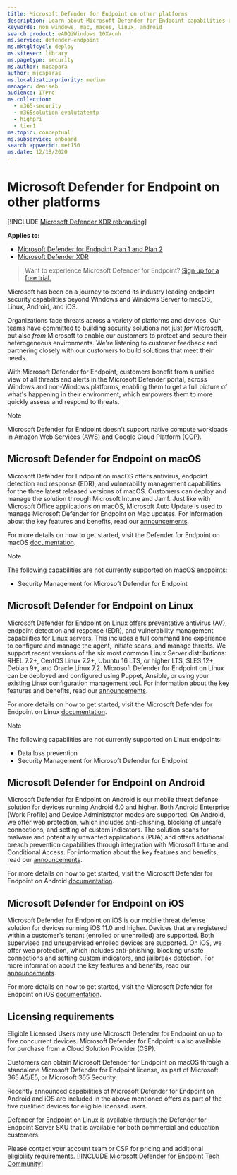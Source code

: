 ```yaml
---
title: Microsoft Defender for Endpoint on other platforms
description: Learn about Microsoft Defender for Endpoint capabilities on other platforms
keywords: non windows, mac, macos, linux, android
search.product: eADQiWindows 10XVcnh
ms.service: defender-endpoint
ms.mktglfcycl: deploy
ms.sitesec: library
ms.pagetype: security
ms.author: macapara
author: mjcaparas
ms.localizationpriority: medium
manager: deniseb
audience: ITPro
ms.collection:
  - m365-security
  - m365solution-evalutatemtp
  - highpri
  - tier1
ms.topic: conceptual
ms.subservice: onboard
search.appverid: met150
ms.date: 12/18/2020
---
```


# Microsoft Defender for Endpoint on other platforms

[!INCLUDE [Microsoft Defender XDR rebranding](../../includes/microsoft-defender.md)]

**Applies to:**
- [Microsoft Defender for Endpoint Plan 1 and Plan 2](https://go.microsoft.com/fwlink/p/?linkid=2154037)
- [Microsoft Defender XDR](https://go.microsoft.com/fwlink/?linkid=2118804)

> Want to experience Microsoft Defender for Endpoint? [Sign up for a free trial.](https://signup.microsoft.com/create-account/signup?products=7f379fee-c4f9-4278-b0a1-e4c8c2fcdf7e&ru=https://aka.ms/MDEp2OpenTrial?ocid=docs-wdatp-exposedapis-abovefoldlink)

Microsoft has been on a journey to extend its industry leading endpoint security capabilities beyond Windows and Windows Server to macOS, Linux, Android, and iOS.

Organizations face threats across a variety of platforms and devices. Our teams have committed to building security solutions not just *for* Microsoft, but also *from* Microsoft to enable our customers to protect and secure their heterogeneous environments. We're listening to customer feedback and partnering closely with our customers to build solutions that meet their needs.

With Microsoft Defender for Endpoint, customers benefit from a unified view of all threats and alerts in the Microsoft Defender portal, across Windows and non-Windows platforms, enabling them to get a full picture of what's happening in their environment, which empowers them to more quickly assess and respond to threats.

> [!NOTE]
> Microsoft Defender for Endpoint doesn't support native compute workloads in Amazon Web Services (AWS) and Google Cloud Platform (GCP).

## Microsoft Defender for Endpoint on macOS

Microsoft Defender for Endpoint on macOS offers antivirus, endpoint detection and response (EDR), and vulnerability management capabilities for the three latest released versions of macOS. Customers can deploy and manage the solution through Microsoft Intune and Jamf. Just like with Microsoft Office applications on macOS, Microsoft Auto Update is used to manage Microsoft Defender for Endpoint on Mac updates. For information about the key features and benefits, read our [announcements](https://techcommunity.microsoft.com/t5/microsoft-defender-atp/bg-p/MicrosoftDefenderATPBlog/label-name/macOS).

For more details on how to get started, visit the Defender for Endpoint on macOS [documentation](microsoft-defender-endpoint-mac.md).

> [!NOTE]
> The following capabilities are not currently supported on macOS endpoints:
>
> - Security Management for Microsoft Defender for Endpoint

## Microsoft Defender for Endpoint on Linux

Microsoft Defender for Endpoint on Linux offers preventative antivirus (AV), endpoint detection and response (EDR), and vulnerability management capabilities for Linux servers. This includes a full command line experience to configure and manage the agent, initiate scans, and manage threats. We support recent versions of the six most common Linux Server distributions: RHEL 7.2+, CentOS Linux 7.2+, Ubuntu 16 LTS, or higher LTS, SLES 12+, Debian 9+, and Oracle Linux 7.2. Microsoft Defender for Endpoint on Linux can be deployed and configured using Puppet, Ansible, or using your existing Linux configuration management tool. For information about the key features and benefits, read our
[announcements](https://techcommunity.microsoft.com/t5/microsoft-defender-atp/bg-p/MicrosoftDefenderATPBlog/label-name/Linux).

For more details on how to get started, visit the Microsoft Defender for Endpoint on Linux [documentation](microsoft-defender-endpoint-linux.md).


> [!NOTE]
> The following capabilities are not currently supported on Linux endpoints:
>
> - Data loss prevention
> - Security Management for Microsoft Defender for Endpoint

## Microsoft Defender for Endpoint on Android

Microsoft Defender for Endpoint on Android is our mobile threat defense solution for devices running Android 6.0 and higher. Both Android Enterprise (Work Profile) and Device Administrator modes are supported. On Android, we offer web protection, which includes anti-phishing, blocking of unsafe connections, and setting of custom indicators. The solution scans for malware and potentially unwanted applications (PUA) and offers additional breach prevention capabilities through integration with Microsoft Intune and Conditional Access. For information about the key features and benefits, read our [announcements](https://techcommunity.microsoft.com/t5/microsoft-defender-atp/bg-p/MicrosoftDefenderATPBlog/label-name/Android).

For more details on how to get started, visit the Microsoft Defender for Endpoint on Android [documentation](microsoft-defender-endpoint-android.md).

## Microsoft Defender for Endpoint on iOS

Microsoft Defender for Endpoint on iOS is our mobile threat defense solution for devices running iOS 11.0 and higher. Devices that are registered within a customer's tenant (enrolled or unenrolled) are supported. Both supervised and unsupervised enrolled devices are supported. On iOS, we offer web protection, which includes anti-phishing, blocking unsafe connections and setting custom indicators, and jailbreak detection. For more information about the key features and benefits, read our [announcements](https://techcommunity.microsoft.com/t5/microsoft-defender-for-endpoint/bg-p/MicrosoftDefenderATPBlog/label-name/iOS).

For more details on how to get started, visit the Microsoft Defender for Endpoint on iOS [documentation](microsoft-defender-endpoint-ios.md).

## Licensing requirements

Eligible Licensed Users may use Microsoft Defender for Endpoint on up to five concurrent devices. Microsoft Defender for Endpoint is also available for purchase from a Cloud Solution Provider (CSP).

Customers can obtain Microsoft Defender for Endpoint on macOS through a standalone Microsoft Defender for Endpoint license, as part of Microsoft 365 A5/E5, or Microsoft 365 Security.

Recently announced capabilities of Microsoft Defender for Endpoint on Android and iOS are included in the above mentioned offers as part of the five qualified devices for eligible licensed users.

Defender for Endpoint on Linux is available through the Defender for Endpoint Server SKU that is available for both commercial and education customers.

Please contact your account team or CSP for pricing and additional eligibility requirements.
[!INCLUDE [Microsoft Defender for Endpoint Tech Community](../../includes/defender-mde-techcommunity.md)]
